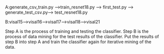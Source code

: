 
A:generate_csv_train.py -->train_resnet18.py --> first_test.py --> generate_test_csv.py--> test_resnet18.py


B:visal15-->visal16-->visal17-->visal18-->visal21


Step A is the process of training and testing the classifier. Step B is the process of data mining for the test results of the classifier. Put the results of step B into step A and train the classifier again for iterative mining of the data.
